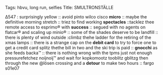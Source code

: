 Tags: hbvu, long run, selfies
Title: SMULTRONSTÄLLE
  
Δ547 : surprisingly yellow :: avoid pinto wilco cisco **micro** :: maybe the definitive morning stretch :: triez to find working **spectacles** ::tacklez thee remote access to esprimo® with **success** :: segued with no agents on flatcar® and scaling up minio® :: some of the shades deserve to be landfill :: there is plenty of wind outside :climbz thehe ladder for the retiring of the xmas lamps :: there is a strange cap on the **debit card** to try to force one to get a credit card splitz thethe bill in two and the ski trip is paid :: **gnocchi** as she feeds backa™ :: there is nothing wrong with the tpms just not enough pressurefetchez noijnoij™ and wait for kopkomootz tooblitz gblitzg then through the new @lösen crossing and a **detour** to make two hours :: fargo s01e07  
